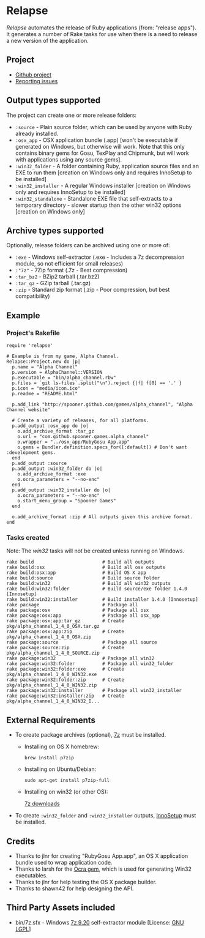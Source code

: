 Relapse
================

_Relapse_ automates the release of Ruby applications (from: "release apps").
It generates a number of Rake tasks for use when there is a need to release a new version of the
application.

Project
-------

* [Github project](https://github.com/Spooner/relapse)
* [Reporting issues](https://github.com/Spooner/relapse/issues)

Output types supported
----------------------

The project can create one or more release folders:

* `:source` - Plain source folder, which can be used by anyone with Ruby already installed.
* `:osx_app` - OSX application bundle (.app) [won't be executable if generated on Windows, but otherwise will work. Note that this only contains binary gems for Gosu, TexPlay and Chipmunk, but will work with applications using any source gems].
* `:win32_folder` - A folder containing Ruby, application source files and an EXE to run them [creation on Windows only and requires InnoSetup to be installed]
* `:win32_installer` - A regular Windows installer [creation on Windows only and requires InnoSetup to be installed]
* `:win32_standalone` - Standalone EXE file that self-extracts to a temporary directory - slower startup than the other win32 options [creation on Windows only]

Archive types supported
-----------------------

Optionally, release folders can be archived using one or more of:

* `:exe` - Windows self-extractor (.exe - Includes a 7z decompression module, so not efficient for small releases)
* `:"7z"` - 7Zip format (.7z - Best compression)
* `:tar_bz2` - BZip2 tarball (.tar.bz2)
* `:tar_gz` - GZip tarball (.tar.gz)
* `:zip` - Standard zip format (.zip - Poor compression, but best compatibility)

Example
-------

### Project's Rakefile

    require 'relapse'

    # Example is from my game, Alpha Channel.
    Relapse::Project.new do |p|
      p.name = "Alpha Channel"
      p.version = AlphaChannel::VERSION
      p.executable = "bin/alpha_channel.rbw"
      p.files = `git ls-files`.split("\n").reject {|f| f[0] == '.' }
      p.icon = "media/icon.ico"
      p.readme = "README.html"

      p.add_link "http://spooner.github.com/games/alpha_channel", "Alpha Channel website"

      # Create a variety of releases, for all platforms.
      p.add_output :osx_app do |o|
        o.add_archive_format :tar_gz
        o.url = "com.github.spooner.games.alpha_channel"
        o.wrapper = "../osx_app/RubyGosu App.app"
        o.gems = Bundler.definition.specs_for([:default]) # Don't want :development gems.
      end
      p.add_output :source
      p.add_output :win32_folder do |o|
        o.add_archive_format :exe
        o.ocra_parameters = "--no-enc"
      end
      p.add_output :win32_installer do |o|
        o.ocra_parameters = "--no-enc"
        o.start_menu_group = "Spooner Games"
      end

      o.add_archive_format :zip # All outputs given this archive format.
    end

### Tasks created

Note: The _win32_ tasks will not be created unless running on Windows.

    rake build                         # Build all outputs
    rake build:osx                     # Build all osx outputs
    rake build:osx:app                 # Build OS X app
    rake build:source                  # Build source folder
    rake build:win32                   # Build all win32 outputs
    rake build:win32:folder            # Build source/exe folder 1.4.0 [Innosetup]
    rake build:win32:installer         # Build installer 1.4.0 [Innosetup]
    rake package                       # Package all
    rake package:osx                   # Package all osx
    rake package:osx:app               # Package all osx_app
    rake package:osx:app:tar_gz        # Create pkg/alpha_channel_1_4_0_OSX.tar.gz
    rake package:osx:app:zip           # Create pkg/alpha_channel_1_4_0_OSX.zip
    rake package:source                # Package all source
    rake package:source:zip            # Create pkg/alpha_channel_1_4_0_SOURCE.zip
    rake package:win32                 # Package all win32
    rake package:win32:folder          # Package all win32_folder
    rake package:win32:folder:exe      # Create pkg/alpha_channel_1_4_0_WIN32.exe
    rake package:win32:folder:zip      # Create pkg/alpha_channel_1_4_0_WIN32.zip
    rake package:win32:installer       # Package all win32_installer
    rake package:win32:installer:zip   # Create pkg/alpha_channel_1_4_0_WIN32_I...

External Requirements
---------------------

* To create package archives (optional), [7z](http://www.7-zip.org) must be installed.
  - Installing on OS X homebrew:

    `brew install p7zip`

  - Installing on Ubuntu/Debian:

    `sudo apt-get install p7zip-full`

  - Installing on win32 (or other OS):

    [7z downloads](http://www.7-zip.org/download.html)

* To create `:win32_folder` and `:win32_installer` outputs, [InnoSetup](http://www.jrsoftware.org/isdl.php) must be installed.

Credits
-------

* Thanks to jlnr for creating "RubyGosu App.app", an OS X application bundle used to wrap application code.
* Thanks to larsh for the [Ocra gem](http://ocra.rubyforge.org/), which is used for generating Win32 executables.
* Thanks to jlnr for help testing the OS X package builder.
* Thanks to shawn42 for help designing the API.

Third Party Assets included
---------------------------

* bin/7z.sfx - Windows [7z 9.20](http://www.7-zip.org) self-extractor module [License: [GNU LGPL](http://www.7-zip.org/license.txt)]

